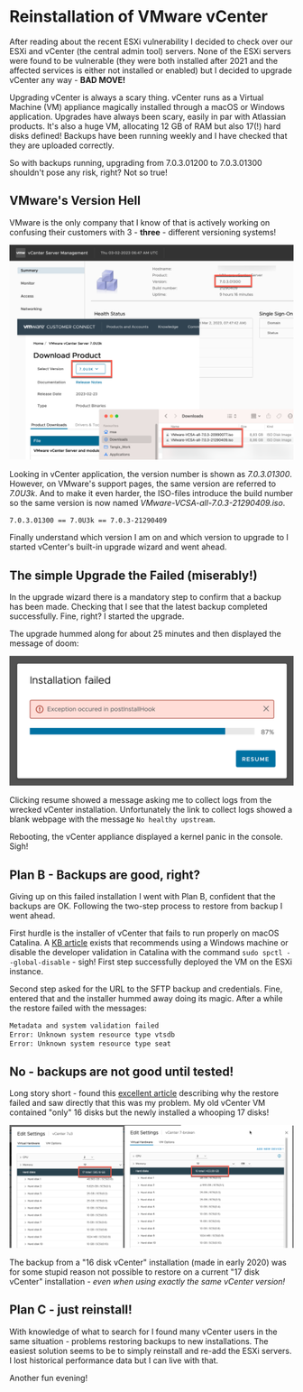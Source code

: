 # Reinstallation of VMware vCenter

After reading about the recent ESXi vulnerability I decided to check over our ESXi and vCenter (the central admin tool) servers. None of the ESXi servers were found to be vulnerable (they were both installed after 2021 and the affected services is either not installed or enabled) but I decided to upgrade vCenter any way - **BAD MOVE!**

Upgrading vCenter is always a scary thing. vCenter runs as a Virtual Machine (VM) appliance magically installed through a macOS or Windows application. Upgrades have always been scary, easily in par with Atlassian products. It's also a huge VM, allocating 12 GB of RAM but also 17(!) hard disks defined! Backups have been running weekly and I have checked that they are uploaded correctly.

So with backups running, upgrading from 7.0.3.01200 to 7.0.3.01300 shouldn't pose any risk, right? Not so true!

## VMware's Version Hell

VMware is the only company that I know of that is actively working on confusing their customers with 3 - **three** - different versioning systems! 

![Version Hell](images/version.png "Version Hell")

Looking in vCenter application, the version number is shown as *7.0.3.01300*. However, on VMware's support pages, the same version are referred to *7.0U3k*. And to make it even harder, the ISO-files introduce the build number so the same version is now named *VMware-VCSA-all-7.0.3-21290409.iso*.

```
7.0.3.01300 == 7.0U3k == 7.0.3-21290409
```

Finally understand which version I am on and which version to upgrade to I started vCenter's built-in upgrade wizard and went ahead.

## The simple Upgrade the Failed (miserably!)

In the upgrade wizard there is a mandatory step to confirm that a backup has been made. Checking that I see that the latest backup completed successfully. Fine, right? I started the upgrade.

The upgrade hummed along for about 25 minutes and then displayed the message of doom:

![Houston, we have a problem!](images/failed_install.png "Failed installation")

Clicking resume showed a message asking me to collect logs from the wrecked vCenter installation. Unfortunately the link to collect logs showed a blank webpage with the message `No healthy upstream`.

Rebooting, the vCenter appliance displayed a kernel panic in the console. Sigh!

## Plan B - Backups are good, right?

Giving up on this failed installation I went with Plan B, confident that the backups are OK. Following the two-step process to restore from backup I went ahead.

First hurdle is the installer of vCenter that fails to run properly on macOS Catalina. A [KB article](https://kb.vmware.com/auth?state=%2Fs%2Farticle%2F79416) exists that recommends using a Windows machine or disable the developer validation in Catalina with the command `sudo spctl --global-disable` - sigh! First step successfully deployed the VM on the ESXi instance.

Second step asked for the URL to the SFTP backup and credentials. Fine, entered that and the installer hummed away doing its magic. After a while the restore failed with the messages:

```
Metadata and system validation failed
Error: Unknown system resource type vtsdb
Error: Unknown system resource type seat
```

## No - backups are not good until tested!

Long story short - found this [excellent article](https://medium.com/@mikecarpendale/vcenter-server-appliance-restore-fails-if-youve-tinkered-with-the-vm-resources-7eb8797b0544) describing why the restore failed and saw directly that this was my problem. My old vCenter VM contained "only" 16 disks but the newly installed a whooping 17 disks! 

![Disks for vCenter VM](images/disks_vcenter.png "Version Hell")

The backup from a "16 disk vCenter" installation (made in early 2020) was for some stupid reason not possible to restore on a current "17 disk vCenter" installation - *even when using exactly the same vCenter version!* 

## Plan C - just reinstall!

With knowledge of what to search for I found many vCenter users in the same situation - problems restoring backups to new installations. The easiest solution seems to be to simply reinstall and re-add the ESXi servers. I lost historical performance data but I can live with that.

Another fun evening!